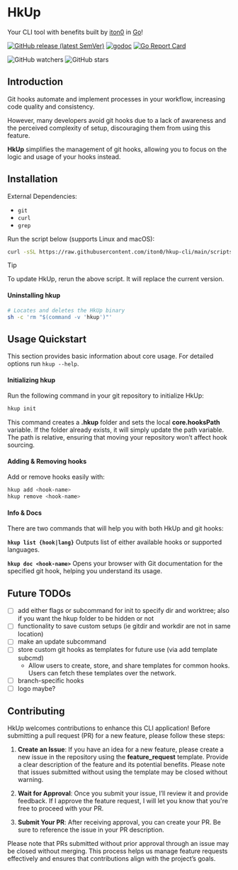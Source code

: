 # HkUp
Your CLI tool with benefits built by [iton0](https://github.com/iton0) in [Go](https://go.dev/)!

[![GitHub release (latest SemVer)](https://img.shields.io/github/v/release/iton0/hkup-cli)](https://github.com/iton0/hkup-cli/releases/latest)
[![godoc](https://godoc.org/github.com/iton0/hkup-cli?status.svg)](http://godoc.org/github.com/iton0/hkup-cli)
[![Go Report Card](https://goreportcard.com/badge/github.com/iton0/hkup-cli)](https://goreportcard.com/report/github.com/iton0/hkup-cli)

![GitHub watchers](https://img.shields.io/github/watchers/iton0/hkup-cli?style=social)
![GitHub stars](https://img.shields.io/github/stars/iton0/hkup-cli?style=social)

## Introduction
Git hooks automate and implement processes in your workflow, increasing code quality and consistency.

However, many developers avoid git hooks due to a lack of awareness and the perceived complexity of setup, discouraging them from using this feature.

**HkUp** simplifies the management of git hooks, allowing you to focus on the logic and usage of your hooks instead.

## Installation
External Dependencies:
- `git`
- `curl`
- `grep`

Run the script below (supports Linux and macOS):

```sh
curl -sSL https://raw.githubusercontent.com/iton0/hkup-cli/main/scripts/install | sh
```
> [!Tip]
> To update HkUp, rerun the above script.
> It will replace the current version.

#### Uninstalling hkup

```sh
# Locates and deletes the HkUp binary
sh -c 'rm "$(command -v 'hkup')"'
```

</details>

## Usage Quickstart
This section provides basic information about core usage. For detailed options run `hkup --help`.

#### Initializing hkup
Run the following command in your git repository to initialize HkUp:
```sh
hkup init
```

This command creates a **.hkup** folder and sets the local **core.hooksPath** variable. If the folder already exists, it will simply update the path variable. The path is relative, ensuring that moving your repository won’t affect hook sourcing.

#### Adding & Removing hooks
Add or remove hooks easily with:
```sh
hkup add <hook-name>
hkup remove <hook-name>
```

#### Info & Docs
There are two commands that will help you with both HkUp and git hooks:

**`hkup list {hook|lang}`**
Outputs list of either available hooks or supported languages.

**`hkup doc <hook-name>`**
Opens your browser with Git documentation for the specified git hook, helping you understand its usage.

## Future TODOs
- [ ] add either flags or subcommand for init to specify dir and worktree; also if you want the hkup folder to be hidden or not
- [ ] functionality to save custom setups (ie gitdir and workdir are not in same location)
- [ ] make an update subcommand
- [ ] store custom git hooks as templates for future use (via add template subcmd)
    - Allow users to create, store, and share templates for common hooks. Users can fetch these templates over the network.
- [ ] branch-specific hooks
- [ ] logo maybe?

## Contributing
HkUp welcomes contributions to enhance this CLI application! Before submitting a pull request (PR) for a new feature, please follow these steps:

1. **Create an Issue**:
    If you have an idea for a new feature, please create a new issue in the repository using the **feature_request** template. Provide a clear description of the feature and its potential benefits. Please note that issues submitted without using the template may be closed without warning.

2. **Wait for Approval**:
    Once you submit your issue, I’ll review it and provide feedback. If I approve the feature request, I will let you know that you're free to proceed with your PR.

3. **Submit Your PR**:
    After receiving approval, you can create your PR. Be sure to reference the issue in your PR description.

Please note that PRs submitted without prior approval through an issue may be closed without merging. This process helps us manage feature requests effectively and ensures that contributions align with the project’s goals.
